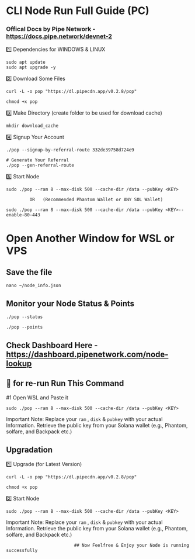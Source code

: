 # CLI Node Run Full Guide (PC)

### Offical Docs by Pipe Network - https://docs.pipe.network/devnet-2

1️⃣ Dependencies for WINDOWS & LINUX
```
sudo apt update
sudo apt upgrade -y
```

2️⃣ Download Some Files
```
curl -L -o pop "https://dl.pipecdn.app/v0.2.8/pop"
```
```
chmod +x pop
```

3️⃣ Make Directory (create folder to be used for download cache)
```
mkdir download_cache
```

4️⃣ Signup Your Account
```
./pop --signup-by-referral-route 332de39758d724e9
```

```
# Generate Your Referral
./pop --gen-referral-route
```

5️⃣ Start Node
````
sudo ./pop --ram 8 --max-disk 500 --cache-dir /data --pubKey <KEY>

         OR   (Recommended Phantom Wallet or ANY SOL Wallet)

sudo ./pop --ram 8 --max-disk 500 --cache-dir /data --pubKey <KEY>--enable-80-443
````
# Open Another Window for WSL or VPS

## Save the file
```
nano ~/node_info.json
```

## Monitor your Node Status & Points
```
./pop --status
```
```
./pop --points
```

## Check Dashboard Here - https://dashboard.pipenetwork.com/node-lookup


## 🔶 for re-run Run This Command

#1 Open WSL and Paste it 
```
sudo ./pop --ram 8 --max-disk 500 --cache-dir /data --pubKey <KEY>
```

Important Note: Replace your `ram` , `disk` & `pubkey` with your actual Information. Retrieve the public key from your Solana wallet (e.g., Phantom, solfare, and Backpack etc.)

## Upgradation

1️⃣ Upgrade (for Latest Version)
```
curl -L -o pop "https://dl.pipecdn.app/v0.2.8/pop"
```
```
chmod +x pop
```

2️⃣ Start Node
```
sudo ./pop --ram 8 --max-disk 500 --cache-dir /data --pubKey <KEY>
```

Important Note: Replace your `ram` , `disk` & `pubkey` with your actual Information. Retrieve the public key from your Solana wallet (e.g., Phantom, solfare, and Backpack etc.)

                              ## Now Feelfree & Enjoy your Node is running successfully
